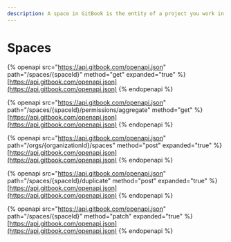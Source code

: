 ```yaml
---
description: A space in GitBook is the entity of a project you work in.
---
```


# Spaces

{% openapi src="https://api.gitbook.com/openapi.json" path="/spaces/{spaceId}" method="get" expanded="true" %}
[https://api.gitbook.com/openapi.json](https://api.gitbook.com/openapi.json)
{% endopenapi %}

{% openapi src="https://api.gitbook.com/openapi.json" path="/spaces/{spaceId}/permissions/aggregate" method="get" %}
[https://api.gitbook.com/openapi.json](https://api.gitbook.com/openapi.json)
{% endopenapi %}

{% openapi src="https://api.gitbook.com/openapi.json" path="/orgs/{organizationId}/spaces" method="post" expanded="true" %}
[https://api.gitbook.com/openapi.json](https://api.gitbook.com/openapi.json)
{% endopenapi %}

{% openapi src="https://api.gitbook.com/openapi.json" path="/spaces/{spaceId}/duplicate" method="post" expanded="true" %}
[https://api.gitbook.com/openapi.json](https://api.gitbook.com/openapi.json)
{% endopenapi %}

{% openapi src="https://api.gitbook.com/openapi.json" path="/spaces/{spaceId}" method="patch" expanded="true" %}
[https://api.gitbook.com/openapi.json](https://api.gitbook.com/openapi.json)
{% endopenapi %}
